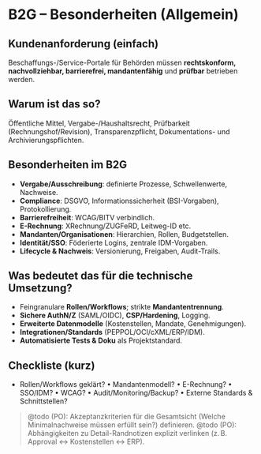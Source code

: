 # B2G – Besonderheiten (Allgemein)

## Kundenanforderung (einfach)
Beschaffungs-/Service-Portale für Behörden müssen **rechtskonform, nachvollziehbar, barrierefrei, mandantenfähig** und **prüfbar** betrieben werden.

## Warum ist das so?
Öffentliche Mittel, Vergabe-/Haushaltsrecht, Prüfbarkeit (Rechnungshof/Revision), Transparenzpflicht, Dokumentations- und Archivierungspflichten.

## Besonderheiten im B2G
- **Vergabe/Ausschreibung**: definierte Prozesse, Schwellenwerte, Nachweise.
- **Compliance**: DSGVO, Informationssicherheit (BSI-Vorgaben), Protokollierung.
- **Barrierefreiheit**: WCAG/BITV verbindlich.
- **E-Rechnung**: XRechnung/ZUGFeRD, Leitweg-ID etc.
- **Mandanten/Organisationen**: Hierarchien, Rollen, Budgetstellen.
- **Identität/SSO**: Föderierte Logins, zentrale IDM-Vorgaben.
- **Lifecycle & Nachweis**: Versionierung, Freigaben, Audit-Trails.

## Was bedeutet das für die technische Umsetzung?
- Feingranulare **Rollen/Workflows**; strikte **Mandantentrennung**.
- **Sichere AuthN/Z** (SAML/OIDC), **CSP/Hardening**, Logging.
- **Erweiterte Datenmodelle** (Kostenstellen, Mandate, Genehmigungen).
- **Integrationen/Standards** (PEPPOL/OCI/cXML/ERP/IDM).
- **Automatisierte Tests & Doku** als Projektstandard.

## Checkliste (kurz)
- Rollen/Workflows geklärt? • Mandantenmodell? • E-Rechnung? • SSO/IDM? • WCAG? • Audit/Monitoring/Backup? • Externe Standards & Schnittstellen?

> @todo (PO): Akzeptanzkriterien für die Gesamtsicht (Welche Minimalnachweise müssen erfüllt sein?) definieren.
> @todo (PO): Abhängigkeiten zu Detail-Randnotizen explizit verlinken (z. B. Approval ↔ Kostenstellen ↔ ERP).

